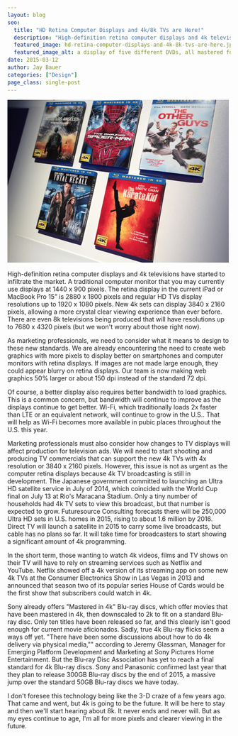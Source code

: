 ```yaml
---
layout: blog
seo:
  title: "HD Retina Computer Displays and 4k/8k TVs are Here!"
  description: "High-definition retina computer displays and 4k televisions have started to infiltrate the market."
  featured_image: hd-retina-computer-displays-and-4k-8k-tvs-are-here.jpg
  featured_image_alt: a display of five different DVDs, all mastered for 4K
date: 2015-03-12
author: Jay Bauer
categories: ["Design"]
page_class: single-post
---
```


![a display of five different DVDs, all mastered for 4K](hd-retina-computer-displays-and-4k-8k-tvs-are-here.jpg)

High-definition retina computer displays and 4k televisions have started to infiltrate the market. A traditional computer monitor that you may currently use displays at 1440 x 900 pixels. The retina display in the current iPad or MacBook Pro 15” is 2880 x 1800 pixels and regular HD TVs display resolutions up to 1920 x 1080 pixels. New 4k sets can display 3840 x 2160 pixels, allowing a more crystal clear viewing experience than ever before. There are even 8k televisions being produced that will have resolutions up to 7680 x 4320 pixels (but we won't worry about those right now).

As marketing professionals, we need to consider what it means to design to these new standards. We are already encountering the need to create web graphics with more pixels to display better on smartphones and computer monitors with retina displays. If images are not made large enough, they could appear blurry on retina displays. Our team is now making web graphics 50% larger or about 150 dpi instead of the standard 72 dpi.

Of course, a better display also requires better bandwidth to load graphics. This is a common concern, but bandwidth will continue to improve as the displays continue to get better. Wi-Fi, which traditionally loads 2x faster than LTE or an equivalent network, will continue to grow in the U.S.. That will help as Wi-Fi becomes more available in pubic places throughout the U.S. this year.

Marketing professionals must also consider how changes to TV displays will affect production for television ads. We will need to start shooting and producing TV commercials that can support the new 4k TVs with 4x resolution or 3840 x 2160 pixels. However, this issue is not as urgent as the computer retina displays because 4k TV broadcasting is still in development. The Japanese government committed to launching an Ultra HD satellite service in July of 2014, which coincided with the World Cup final on July 13 at Rio's Maracana Stadium. Only a tiny number of households had 4k TV sets to view this broadcast, but that number is expected to grow. Futuresource Consulting forecasts there will be 250,000 Ultra HD sets in U.S. homes in 2015, rising to about 1.6 million by 2016. Direct TV will launch a satellite in 2015 to carry some live broadcasts, but cable has no plans so far. It will take time for broadcasters to start showing a significant amount of 4k programming.

In the short term, those wanting to watch 4k videos, films and TV shows on their TV will have to rely on streaming services such as Netflix and YouTube. Netflix showed off a 4k version of its streaming app on some new 4k TVs at the Consumer Electronics Show in Las Vegas in 2013 and announced that season two of its popular series House of Cards would be the first show that subscribers could watch in 4k.

Sony already offers "Mastered in 4k" Blu-ray discs, which offer movies that have been mastered in 4k, then downscaled to 2k to fit on a standard Blu-ray disc.
Only ten titles have been released so far, and this clearly isn't good enough for current movie aficionados. Sadly, true 4k Blu-ray flicks seem a ways off yet. "There have been some discussions about how to do 4k delivery via physical media,"" according to Jeremy Glassman, Manager for Emerging Platform Development and Marketing at Sony Pictures Home Entertainment. But the Blu-ray Disc Association has yet to reach a final standard for 4k Blu-ray discs. Sony and Panasonic confirmed last year that they plan to release 300GB Blu-ray discs by the end of 2015, a massive jump over the standard 50GB Blu-ray discs we have today.

I don't foresee this technology being like the 3-D craze of a few years ago. That came and went, but 4k is going to be the future. It will be here to stay and then we'll start hearing about 8k. It never ends and never will. But as my eyes continue to age, I'm all for more pixels and clearer viewing in the future.
